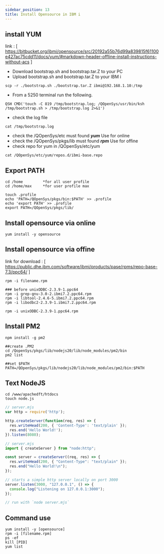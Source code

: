```yaml
---
sidebar_position: 13
title: Install Opensource in IBM i
---
```


## install YUM

link : [ https://bitbucket.org/ibmi/opensource/src/20192a55b76d99a839815f61100e427ac75cdd11/docs/yum/#markdown-header-offline-install-instructions-without-acs ]

- Download bootstrap.sh and bootstrap.tar.Z to your PC
- Upload bootstrap.sh and bootstrap.tar.Z to your IBM i

```shell
scp -r ./bootstrap.sh ./bootstrap.tar.Z ibmi@192.168.1.10:/tmp
```

- From a 5250 terminal run the following.

```shell
QSH CMD('touch -C 819 /tmp/bootstrap.log; /QOpenSys/usr/bin/ksh /tmp/bootstrap.sh > /tmp/bootstrap.log 2>&1')
```

- check the log file

```shell
cat /tmp/bootstrap.log
```

- check the /QOpenSys/etc must found **_yum_** Use for online
- check the /QOpenSys/pkgs/lib must found **_rpm_** Use for offine
- check repo for yum in /QOpenSys/etc/yum

```shell
cat /QOpenSys/etc/yum/repos.d/ibmi-base.repo
```

## Export PATH

```shell
cd /home         *for all user profile
cd /home/max     *for user profile max

touch .profile
echo 'PATH=/QOpenSys/pkgs/bin:$PATH' >> .profile
echo 'export PATH' >> .profile
export PATH=/QOpenSys/pkgs/lib/
```

## Install opensource via online

```shell
yum install -y opensource
```

## Install opensource via offine

link for download : [ https://public.dhe.ibm.com/software/ibmi/products/pase/rpms/repo-base-7.3/ppc64/ ]

```shell
rpm -i filename.rpm

### before unixODBC-2.3.9-1.ppc64
rpm -i grep-gnu-3.0-2.ibmi7.2.ppc64.rpm
rpm -i libtool-2.4.6-5.ibmi7.2.ppc64.rpm
rpm -i libodbc2-2.3.9-1.ibmi7.2.ppc64.rpm

rpm -i unixODBC-2.3.9-1.ppc64.rpm
```

## Install PM2

```shell
npm install -g pm2

##create .PM2
cd /QopenSys/pkgs/lib/nodejs20/lib/node_modules/pm2/bin
pm2 list

##set $PATH
PATH=/QOpenSys/pkgs/lib/nodejs20/lib/node_modules/pm2/bin:$PATH

```

## Text NodeJS

```shell
cd /www/apachedft/htdocs
touch node.js
```

```javascript title='EXAMPLE'
// server.mjs
var http = require('http');

http.createServer(function(req, res) => {
  res.writeHead(200, { 'Content-Type': 'text/plain' });
  res.end('Hello World!');
}).listen(8080);

```

```javascript title='EXAMPLE2'
// server.mjs
import { createServer } from "node:http";

const server = createServer((req, res) => {
  res.writeHead(200, { "Content-Type": "text/plain" });
  res.end("Hello World!\n");
});

// starts a simple http server locally on port 3000
server.listen(3000, "127.0.0.1", () => {
  console.log("Listening on 127.0.0.1:3000");
});

// run with `node server.mjs`
```

## Command use

```shell
yum install -y [opensource]
rpm -i [filename.rpm]
ps -ef
kill [PID]
yum list
```
